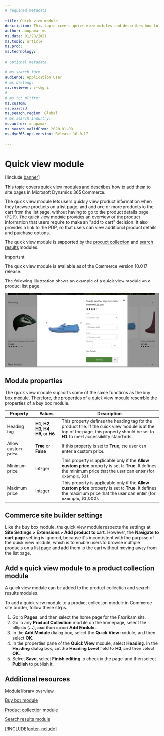 ```yaml
---
# required metadata

title: Quick view module
description: This topic covers quick view modules and describes how to add them to site pages in Microsoft Dynamics 365 Commerce.
author: anupamar-ms
ms.date: 01/28/2021
ms.topic: article
ms.prod: 
ms.technology: 

# optional metadata

# ms.search.form: 
audience: Application User
# ms.devlang: 
ms.reviewer: v-chgri
#
# ms.tgt_pltfrm: 
ms.custom: 
ms.assetid: 
ms.search.region: Global
# ms.search.industry: 
ms.author: anupamar
ms.search.validFrom: 2020-01-08
ms.dyn365.ops.version: Release 10.0.17

---
```


# Quick view module

[!include [banner](includes/banner.md)]

This topic covers quick view modules and describes how to add them to site pages in Microsoft Dynamics 365 Commerce.

The quick view module lets users quickly view product information when they browse products on a list page, and add one or more products to the cart from the list page, without having to go to the product details page (PDP). The quick view module provides an overview of the product information that users require to make an "add to cart" decision. It also provides a link to the PDP, so that users can view additional product details and purchase options.

The quick view module is supported by the [product collection](product-collection-module-overview.md) and [search results](search-result-module.md) modules.

> [!IMPORTANT]
> The quick view module is available as of the Commerce version 10.0.17 release.

The following illustration shows an example of a quick view module on a product list page.

![Example of a quick view module on a product list page.](./media/ecommerce-quickview.PNG)

## Module properties

The quick view module supports some of the same functions as the buy box module. Therefore, the properties of a quick view module resemble the properties of a buy box module.

| Property | Values | Description |
|----------------|--------|-------------|
| Heading tag | **H1**, **H2**, **H3**, **H4**, **H5**, or **H6** | This property defines the heading tag for the product title. If the quick view module is at the top of the page, this property should be set to **H1** to meet accessibility standards. |
| Allow custom price | **True** or **False** | If this property is set to **True**, the user can enter a custom price. |
| Minimum price | Integer | This property is applicable only if the **Allow custom price** property is set to **True**. It defines the minimum price that the user can enter (for example, $1). |
| Maximum price | Integer | This property is applicable only if the **Allow custom price** property is set to **True**. It defines the maximum price that the user can enter (for example, $1,000). |

## Commerce site builder settings

Like the buy box module, the quick view module respects the settings at **Site Settings \> Extensions \> Add product to cart**. However, the **Navigate to cart page** setting is ignored, because it's inconsistent with the purpose of the quick view module, which is to enable users to browse multiple products on a list page and add them to the cart without moving away from the list page.

## Add a quick view module to a product collection module

A quick view module can be added to the product collection and search results modules.

To add a quick view module to a product collection module in Commerce site builder, follow these steps.

1. Go to **Pages**, and then select the home page for the Fabrikam site.
1. Go to any **Product Collection** module on the homepage, select the ellipsis (**...**), and then select **Add Module**.
1. In the **Add Module** dialog box, select the **Quick View** module, and then select **OK**.
1. In the properties pane of the **Quick View** module, select **Heading**. In the **Heading** dialog box, set the **Heading Level** field to **H2**, and then select **OK**.
1. Select **Save**, select **Finish editing** to check in the page, and then select **Publish** to publish it.

## Additional resources

[Module library overview](starter-kit-overview.md)

[Buy box module](add-buy-box.md)

[Product collection module](product-collection-module-overview.md)

[Search results module](search-result-module.md)


[!INCLUDE[footer-include](../includes/footer-banner.md)]

